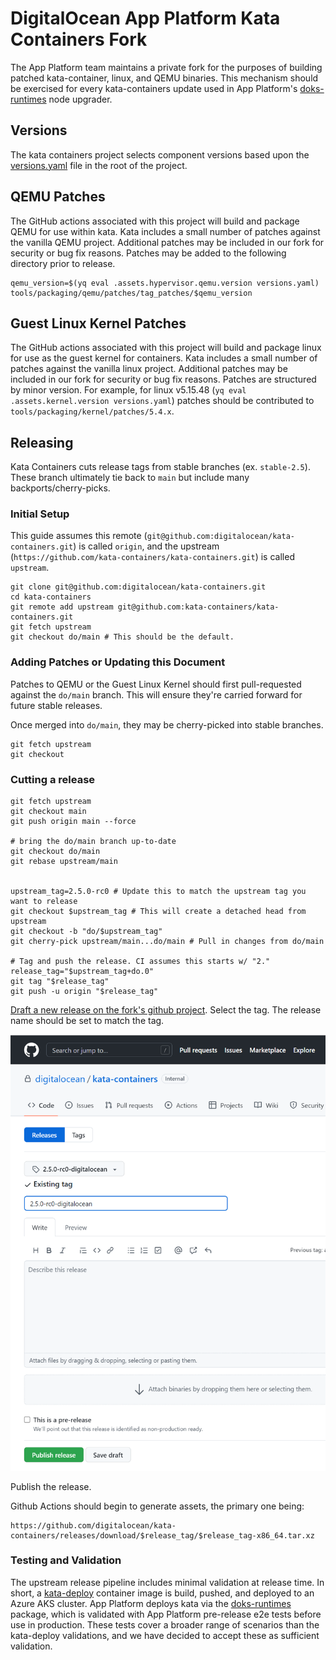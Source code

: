 # DigitalOcean App Platform Kata Containers Fork

The App Platform team maintains a private fork for the purposes of building patched kata-container,
linux, and QEMU binaries. This mechanism should be exercised for every kata-containers update used
in App Platform's [doks-runtimes](https://github.com/digitalocean/doks-runtimes) node upgrader.  

## Versions
The kata containers project selects component versions based upon the [versions.yaml](../versions.yaml) file in the root of the project.  

## QEMU Patches
The GitHub actions associated with this project will build and package QEMU for use within kata.
Kata includes a small number of patches against the vanilla QEMU project. Additional patches may
be included in our fork for security or bug fix reasons. Patches may be added to the following
directory prior to release.

```
qemu_version=$(yq eval .assets.hypervisor.qemu.version versions.yaml)
tools/packaging/qemu/patches/tag_patches/$qemu_version
```

## Guest Linux Kernel Patches
The GitHub actions associated with this project will build and package linux for use as the guest
kernel for containers. Kata includes a small number of patches against the vanilla linux project.
Additional patches may be included in our fork for security or bug fix reasons. Patches are
structured by minor version. For example, for linux v5.15.48 (`yq eval .assets.kernel.version versions.yaml`) patches should be contributed to `tools/packaging/kernel/patches/5.4.x`.

## Releasing
Kata Containers cuts release tags from stable branches (ex. `stable-2.5`). These branch ultimately tie back to `main` but include many backports/cherry-picks. 

### Initial Setup
This guide assumes this remote (`git@github.com:digitalocean/kata-containers.git`) is called `origin`, and the upstream (`https://github.com/kata-containers/kata-containers.git`) is called `upstream`.

```
git clone git@github.com:digitalocean/kata-containers.git
cd kata-containers
git remote add upstream git@github.com:kata-containers/kata-containers.git
git fetch upstream
git checkout do/main # This should be the default.
```

### Adding Patches or Updating this Document

Patches to QEMU or the Guest Linux Kernel should first pull-requested against the `do/main` branch. This will ensure they're carried forward for future stable releases. 

Once merged into `do/main`, they may be cherry-picked into stable branches.

```
git fetch upstream
git checkout
```

### Cutting a release
```
git fetch upstream
git checkout main
git push origin main --force

# bring the do/main branch up-to-date
git checkout do/main
git rebase upstream/main


upstream_tag=2.5.0-rc0 # Update this to match the upstream tag you want to release
git checkout $upstream_tag # This will create a detached head from upstream
git checkout -b "do/$upstream_tag"
git cherry-pick upstream/main...do/main # Pull in changes from do/main

# Tag and push the release. CI assumes this starts w/ "2."
release_tag="$upstream_tag+do.0"
git tag "$release_tag"
git push -u origin "$release_tag"
```

[Draft a new release on the fork's github project](https://github.com/digitalocean/kata-containers/releases/new). Select the tag. The release name should be set to match the tag. 

![Release Dialog](release.png "release dialog")

Publish the release.

Github Actions should begin to generate assets, the primary one being:

```
https://github.com/digitalocean/kata-containers/releases/download/$release_tag/$release_tag-x86_64.tar.xz
```

### Testing and Validation
The upstream release pipeline includes minimal validation at release time.  In short, a 
[kata-deploy](../tools/packaging/kata-deploy/README.md) container image is build, pushed, and 
deployed to an Azure AKS cluster. App Platform deploys kata via the 
[doks-runtimes](https://github.com/digitalocean/doks-runtimes) package, which is validated with
App Platform pre-release e2e tests before use in production. These tests cover a broader range of
scenarios than the kata-deploy validations, and we have decided to accept these as sufficient
validation.